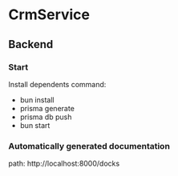 ﻿# CrmService

## Backend
### Start
Install dependents command:
- bun install
- prisma generate
- prisma db push
- bun start


### Automatically generated documentation
path: http://localhost:8000/docks